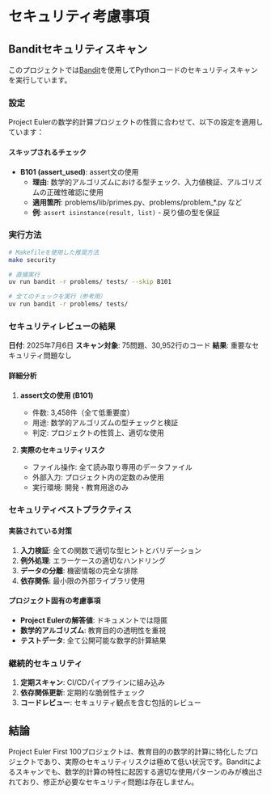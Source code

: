 # セキュリティ考慮事項

## Banditセキュリティスキャン

このプロジェクトでは[Bandit](https://bandit.readthedocs.io/)を使用してPythonコードのセキュリティスキャンを実行しています。

### 設定

Project Eulerの数学的計算プロジェクトの性質に合わせて、以下の設定を適用しています：

#### スキップされるチェック

- **B101 (assert_used)**: assert文の使用
  - **理由**: 数学的アルゴリズムにおける型チェック、入力値検証、アルゴリズムの正確性確認に使用
  - **適用箇所**: problems/lib/primes.py、problems/problem_*.py など
  - **例**: `assert isinstance(result, list)` - 戻り値の型を保証

### 実行方法

```bash
# Makefileを使用した推奨方法
make security

# 直接実行
uv run bandit -r problems/ tests/ --skip B101

# 全てのチェックを実行（参考用）
uv run bandit -r problems/ tests/
```

### セキュリティレビューの結果

**日付**: 2025年7月6日
**スキャン対象**: 75問題、30,952行のコード
**結果**: 重要なセキュリティ問題なし

#### 詳細分析

1. **assert文の使用 (B101)**
   - 件数: 3,458件（全て低重要度）
   - 用途: 数学的アルゴリズムの型チェックと検証
   - 判定: プロジェクトの性質上、適切な使用

2. **実際のセキュリティリスク**
   - ファイル操作: 全て読み取り専用のデータファイル
   - 外部入力: プロジェクト内の定数のみ使用
   - 実行環境: 開発・教育用途のみ

### セキュリティベストプラクティス

#### 実装されている対策

1. **入力検証**: 全ての関数で適切な型ヒントとバリデーション
2. **例外処理**: エラーケースの適切なハンドリング
3. **データの分離**: 機密情報の完全な排除
4. **依存関係**: 最小限の外部ライブラリ使用

#### プロジェクト固有の考慮事項

- **Project Eulerの解答値**: ドキュメントでは隠匿
- **数学的アルゴリズム**: 教育目的の透明性を重視
- **テストデータ**: 全て公開可能な数学的計算結果

### 継続的セキュリティ

1. **定期スキャン**: CI/CDパイプラインに組み込み
2. **依存関係更新**: 定期的な脆弱性チェック
3. **コードレビュー**: セキュリティ観点を含む包括的レビュー

## 結論

Project Euler First 100プロジェクトは、教育目的の数学的計算に特化したプロジェクトであり、実際のセキュリティリスクは極めて低い状況です。Banditによるスキャンでも、数学的計算の特性に起因する適切な使用パターンのみが検出されており、修正が必要なセキュリティ問題は存在しません。
